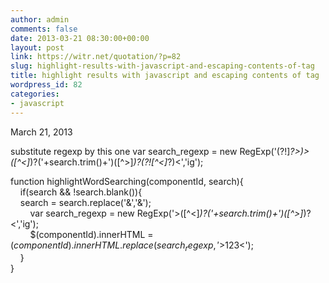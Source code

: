 ```yaml
---
author: admin
comments: false
date: 2013-03-21 08:30:00+00:00
layout: post
link: https://witr.net/quotation/?p=82
slug: highlight-results-with-javascript-and-escaping-contents-of-tag
title: highlight results with javascript and escaping contents of tag
wordpress_id: 82
categories:
- javascript
---
```


March 21, 2013  
  
  
substitute regexp by this one var search_regexp = new RegExp('(?!]*?>)>([^<]*)?('+search.trim()+')([^>]*)?(?![^<]*?)<','ig');  
  
function highlightWordSearching(componentId, search){  
    if(search && !search.blank()){  
     search = search.replace('&','&');  
        var search_regexp = new RegExp('>([^<]*)?('+search.trim()+')([^>]*)?<','ig');  
        $(componentId).innerHTML = $(componentId).innerHTML.replace(search_regexp,'>$1$2$3<');  
    }  
}  


  




